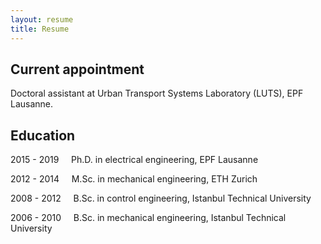 ```yaml
---
layout: resume
title: Resume
---
```


## Current appointment

Doctoral assistant at Urban Transport Systems Laboratory (LUTS), EPF Lausanne.

## Education

2015 - 2019 &nbsp;&nbsp;&nbsp; Ph.D. in electrical engineering, EPF Lausanne

2012 - 2014 &nbsp;&nbsp;&nbsp; M.Sc. in mechanical engineering, ETH Zurich

2008 - 2012 &nbsp;&nbsp;&nbsp; B.Sc. in control engineering, Istanbul Technical University

2006 - 2010 &nbsp;&nbsp;&nbsp; B.Sc. in mechanical engineering, Istanbul Technical University

